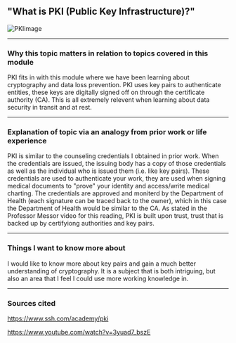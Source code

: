 ## "What is PKI (Public Key Infrastructure)?"

![PKIimage](https://user-images.githubusercontent.com/97761340/181843568-cc56e597-ef02-4df6-8866-d601cc83d142.jpeg)

***

### Why this topic matters in relation to topics covered in this module
PKI fits in with this module where we have been learning about cryptography and data loss prevention. PKI uses key pairs to authenticate entities,
these keys are digitally signed off on through the certificate authority (CA). This is all extremely relevent when learning about data security in transit and at rest.

***

### Explanation of topic via an analogy from prior work or life experience
PKI is similar to the counseling credentials I obtained in prior work. When the credentials are issued, the issuing body has a copy of those credentials as well as the
individual who is issued them (i.e. like key pairs). These credentials are used to authenticate your work, they are used when signing medical documents to
"prove" your identity and access/write medical charting. The credentials are approved and moniterd by the Department of Health (each signature can be traced back to the owner),
which in this case the Department of Health would be similar to the CA. As stated in the Professor Messor video for this reading, PKI is built upon trust, trust that is
backed up by certifyiong authorities and key pairs.

***

### Things I want to know more about
I would like to know more about key pairs and gain a much better understanding of cryptography. It is a subject that is both intriguing, but also an area that I feel
I could use more working knowledge in.

***

### Sources cited
https://www.ssh.com/academy/pki

https://www.youtube.com/watch?v=3yuad7_bszE
